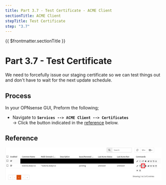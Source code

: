 ```yaml
---
title: Part 3.7 - Test Certificate - ACME Client
sectionTitle: ACME Client
stepTitle: Test Certificate
step: "3.7"
---
```


{{ $frontmatter.sectionTitle }}
# Part 3.7 - Test Certificate

We need to forcefully issue our staging certificate so we can test things out and don't have to wait for the next update schedule.

## Process

In your OPNsense GUI, Preform the following;
- Navigate to **`Services --> ACME Client --> Certificates`**  
  -> Click the button indicated in the [reference](#reference) below.

## Reference
![P002-006-Dyn-DNS-OPNsense](assets/P003-007-ACME-Certificates.png)
